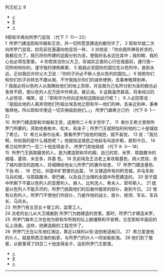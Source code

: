 ﻿





 列王纪上 9




* [<](bible/1KI08.md)
* [9](bible/1KI.md)
* [>](bible/1KI10.md)



 
9耶和华再向所罗门显现 （代下 7· 11— 22）  
1  所罗门建造耶和华殿和王宫，并一切所愿意建造的都完毕了， 
2 耶和华就二次向所罗门显现，如先前在基遍向他显现一样， 
3 对他说：「你向我所祷告祈求的，我都应允了。我已将你所建的这殿分别为圣，使我的名永远在其中；我的眼、我的心也必常在那里。 
4 你若效法你父大卫，存诚实正直的心行在我面前，遵行我一切所吩咐你的，谨守我的律例典章， 
5 我就必坚固你的国位在以色列中，直到永远，正如我应许你父大卫说：『你的子孙必不断人坐以色列的国位。』 
6 倘若你们和你们的子孙转去不跟从我，不守我指示你们的诫命律例，去事奉敬拜别神， 
7 我就必将以色列人从我赐给他们的地上剪除，并且我为己名所分别为圣的殿也必舍弃不顾，使以色列人在万民中作笑谈，被讥诮。 
8 这殿虽然甚高，将来经过的人必惊讶、嗤笑，说：『耶和华为何向这地和这殿如此行呢？』 
9 人必回答说：『是因此地的人离弃领他们列祖出埃及地之耶和华—他们的神，去亲近别神，事奉敬拜他，所以耶和华使这一切灾祸临到他们。』」 所罗门跟希兰订约 （代下 8· 1— 2）  
10  所罗门建造耶和华殿和王宫，这两所二十年才完毕了。 
11  泰尔王希兰曾照所罗门所要的，资助他香柏木、松木，和金子；所罗门王就把加利利地的二十座城给了希兰。 
12  希兰从泰尔出来，察看所罗门给他的城邑，就不喜悦， 
13 说：「我兄啊，你给我的是什么城邑呢？」他就给这城邑之地起名叫迦步勒，直到今日。 
14  希兰给所罗门一百二十他连得金子。 所罗门其他政绩 （代下 8· 3— 18）  
15  所罗门王挑取服苦的人，是为建造耶和华的殿、自己的宫、米罗、耶路撒冷的城墙、夏琐、米吉多，并基 色。 
16 先前埃及王法老上来攻取基色，用火焚烧，杀了城内居住的迦南人，将城赐给他女儿所罗门的妻作妆奁。 
17  所罗门建造基色、下伯·和 、 
18  巴拉，并国中旷野里的达莫， 
19 又建造所有的积货城，并屯车和马兵的城，与耶路撒冷、黎巴嫩，以及自己治理的全国中所愿建造的。 
20 至于国中所剩下不属以色列人的亚摩利人、赫人、比利洗人、希未人、耶布斯人， 
21 就是以色列人不能灭尽的，所罗门挑取他们的后裔作服苦的奴仆，直到今日。 
22 惟有以色列人，所罗门不使他们作奴仆，乃是作他的战士、臣仆、统领、军长、车兵长、马兵长。  
23  所罗门有五百五十督工的，监管工人。  
24 法老的女儿从大卫城搬到 所罗门为她建造的宫里。那时，所罗门才建造米罗。  
25  所罗门每年三次在他为耶和华所筑的坛上献燔祭和平安祭，又在耶和华面前的坛上烧香。这样，他建造殿的工程完毕了。  
26  所罗门王在以东地红海边，靠近以禄的以旬·迦别制造船只。 
27  希兰差遣他的仆人，就是熟悉泛海的船家，与所罗门的仆人一同坐船航海。 
28 他们到了俄斐，从那里得了四百二十他连得金子，运到所罗门王那里。 
* [<](bible/1KI08.md)
* [9](bible/1KI.md)
* [>](bible/1KI10.md)





---










